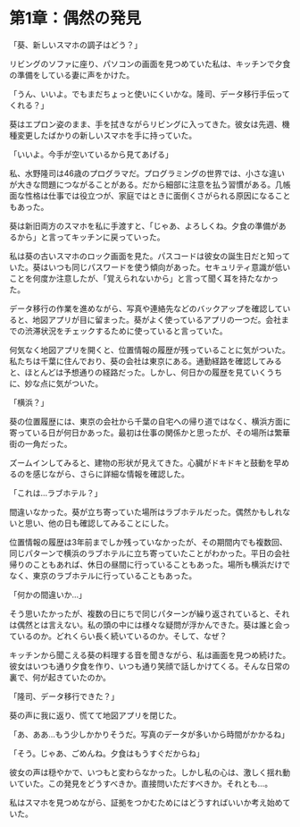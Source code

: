 # 第1章：偶然の発見

「葵、新しいスマホの調子はどう？」

リビングのソファに座り、パソコンの画面を見つめていた私は、キッチンで夕食の準備をしている妻に声をかけた。

「うん、いいよ。でもまだちょっと使いにくいかな。隆司、データ移行手伝ってくれる？」

葵はエプロン姿のまま、手を拭きながらリビングに入ってきた。彼女は先週、機種変更したばかりの新しいスマホを手に持っていた。

「いいよ。今手が空いているから見てあげる」

私、水野隆司は46歳のプログラマだ。プログラミングの世界では、小さな違いが大きな問題につながることがある。だから細部に注意を払う習慣がある。几帳面な性格は仕事では役立つが、家庭ではときに面倒くさがられる原因になることもあった。

葵は新旧両方のスマホを私に手渡すと、「じゃあ、よろしくね。夕食の準備があるから」と言ってキッチンに戻っていった。

私は葵の古いスマホのロック画面を見た。パスコードは彼女の誕生日だと知っていた。葵はいつも同じパスワードを使う傾向があった。セキュリティ意識が低いことを何度か注意したが、「覚えられないから」と言って聞く耳を持たなかった。

データ移行の作業を進めながら、写真や連絡先などのバックアップを確認していると、地図アプリが目に留まった。葵がよく使っているアプリの一つだ。会社までの渋滞状況をチェックするために使っていると言っていた。

何気なく地図アプリを開くと、位置情報の履歴が残っていることに気がついた。私たちは千葉に住んでおり、葵の会社は東京にある。通勤経路を確認してみると、ほとんどは予想通りの経路だった。しかし、何日かの履歴を見ていくうちに、妙な点に気がついた。

「横浜？」

葵の位置履歴には、東京の会社から千葉の自宅への帰り道ではなく、横浜方面に寄っている日が何日かあった。最初は仕事の関係かと思ったが、その場所は繁華街の一角だった。

ズームインしてみると、建物の形状が見えてきた。心臓がドキドキと鼓動を早めるのを感じながら、さらに詳細な情報を確認した。

「これは...ラブホテル？」

間違いなかった。葵が立ち寄っていた場所はラブホテルだった。偶然かもしれないと思い、他の日も確認してみることにした。

位置情報の履歴は3年前までしか残っていなかったが、その期間内でも複数回、同じパターンで横浜のラブホテルに立ち寄っていたことがわかった。平日の会社帰りのこともあれば、休日の昼間に行っていることもあった。場所も横浜だけでなく、東京のラブホテルに行っていることもあった。

「何かの間違いか...」

そう思いたかったが、複数の日にちで同じパターンが繰り返されていると、それは偶然とは言えない。私の頭の中には様々な疑問が浮かんできた。葵は誰と会っているのか。どれくらい長く続いているのか。そして、なぜ？

キッチンから聞こえる葵の料理する音を聞きながら、私は画面を見つめ続けた。彼女はいつも通り夕食を作り、いつも通り笑顔で話しかけてくる。そんな日常の裏で、何が起きていたのか。

「隆司、データ移行できた？」

葵の声に我に返り、慌てて地図アプリを閉じた。

「あ、ああ...もう少しかかりそうだ。写真のデータが多いから時間がかかるね」

「そう。じゃあ、ごめんね。夕食はもうすぐだからね」

彼女の声は穏やかで、いつもと変わらなかった。しかし私の心は、激しく揺れ動いていた。この発見をどうすべきか。直接問いただすべきか。それとも...。

私はスマホを見つめながら、証拠をつかむためにはどうすればいいか考え始めていた。
